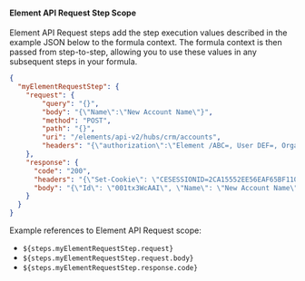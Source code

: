 #### Element API Request Step Scope

Element API Request steps add the step execution values described in the example JSON below to the formula context. The formula context is then passed from step-to-step, allowing you to use these values in any subsequent steps in your formula.

```json
{
  "myElementRequestStep": {
    "request": {
        "query": "{}",
        "body": "{\"Name\":\"New Account Name\"}",
        "method": "POST",
        "path": "{}",
        "uri": "/elements/api-v2/hubs/crm/accounts",
        "headers": "{\"authorization\":\"Element /ABC=, User DEF=, Organization GHI\",\"content-length\":\"14\",\"host\":\"jjwyse.ngrok.io\",\"content-type\":\"application/json}"
    },
    "response": {
      "code": "200",
      "headers": "{\"Set-Cookie\": \"CESESSIONID=2CA15552EE56EAF65BF1102F6CACEACC;Path=/elements/;HttpOnly\"}",
      "body": "{\"Id\": \"001tx3WcAAI\", \"Name\": \"New Account Name\"}"
    }
  }
}
```
Example references to Element API Request scope:

* `${steps.myElementRequestStep.request}`
* `${steps.myElementRequestStep.request.body}`
* `${steps.myElementRequestStep.response.code}`
